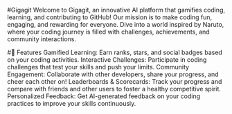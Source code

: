 #Gigagit
Welcome to Gigagit, an innovative AI platform that gamifies coding, learning, and contributing to GitHub! Our mission is to make coding fun, engaging, and rewarding for everyone. Dive into a world inspired by Naruto, where your coding journey is filled with challenges, achievements, and community interactions.

#🌟 Features
Gamified Learning: Earn ranks, stars, and social badges based on your coding activities.
Interactive Challenges: Participate in coding challenges that test your skills and push your limits.
Community Engagement: Collaborate with other developers, share your progress, and cheer each other on!
Leaderboards & Scorecards: Track your progress and compare with friends and other users to foster a healthy competitive spirit.
Personalized Feedback: Get AI-generated feedback on your coding practices to improve your skills continuously.

